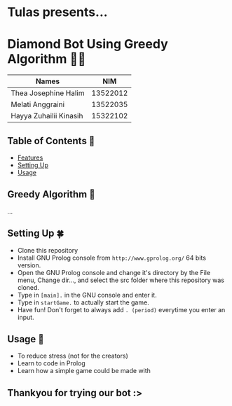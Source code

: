 # Tulas presents...
# Diamond Bot Using Greedy Algorithm 💎🤖

| Names                  | NIM      |
| ---------------------- |:--------:|
| Thea Josephine Halim   | 13522012 |
| Melati Anggraini       | 13522035 |
| Hayya Zuhailii Kinasih | 15322102 |

## Table of Contents 💫
* [Features](#greedy-algorithm-🎈)
* [Setting Up](#setting-up-🍀)
* [Usage](#usage-🌿)

## Greedy Algorithm 🎈
...

## Setting Up 🍀
- Clone this repository 
- Install GNU Prolog console from `http://www.gprolog.org/` 64 bits version.
- Open the GNU Prolog console and change it's directory by the File menu, Change dir..., and select the src folder where this repository was cloned.
- Type in `[main].` in the GNU console and enter it.
- Type in `startGame.` to actually start the game.
- Have fun! Don't forget to always add `. (period)` everytime you enter an input.

## Usage 🌿
- To reduce stress (not for the creators)
- Learn to code in Prolog
- Learn how a simple game could be made with

## Thankyou for trying our bot :>